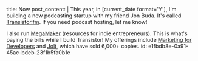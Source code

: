title: Now
post_content: |
  This year, in [current_date format='Y'], I'm building a new podcasting startup with my friend Jon Buda. It's called <a href="https://transistor.fm">Transistor.fm</a>. If you need podcast hosting, let me know!
  
  I also run <a href="https://megamaker.co">MegaMaker</a> (resources for indie entrepreneurs). This is what's paying the bills while I build Transistor! My offerings include <a href="https://devmarketing.xyz">Marketing for Developers</a> and <a href="https://justinjackson.ca/jolt">Jolt</a>, which have sold 6,000+ copies.
id: e1fbdb8e-0a91-45ac-bdeb-23f1b5fa0b1e
